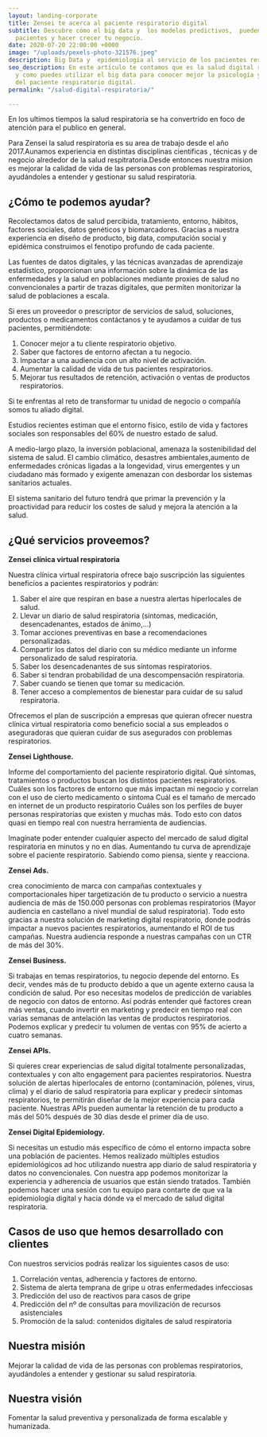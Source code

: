 ```yaml
---
layout: landing-corporate
title: Zensei te acerca al paciente respiratorio digital
subtitle: Descubre cómo el big data y  los modelos predictivos,  pueden ayudar a tus
  pacientes y hacer crecer tu negocio.
date: 2020-07-20 22:00:00 +0000
image: "/uploads/pexels-photo-321576.jpeg"
description: Big Data y  epidemiología al servicio de los pacientes respiratorios
seo_description: En este artículo te contamos que es la salud digital respiratoria
  y como puedes utilizar el big data para conocer mejor la psicología y comportamiento
  del paciente respiratorio digital.
permalink: "/salud-digital-respiratoria/"

---
```

En los ultimos tiempos la salud respiratoria se ha convertrido en foco de atención para el publico en general. 

Para Zensei la salud respiratoria es su area de  trabajo desde el año 2017.Aunamos experiencia  en distintas disciplinas cientificas , técnicas y de negocio alrededor de la salud respitratoria.Desde entonces nuestra mision es mejorar la calidad de vida de las personas con problemas respiratorios, ayudándoles a entender y gestionar su salud respiratoria.

## **¿Cómo te podemos ayudar?**

Recolectamos datos de salud percibida, tratamiento, entorno, hábitos, factores sociales, datos genéticos y biomarcadores. Gracias a nuestra experiencia en diseño de producto, big data, computación social y epidémica construimos el fenotipo profundo de cada paciente.

Las fuentes de datos digitales, y las técnicas avanzadas de aprendizaje estadístico, proporcionan una información sobre la dinámica de las enfermedades y la salud en poblaciones mediante proxies de salud no convencionales a partir de trazas digitales, que permiten monitorizar la salud de poblaciones a escala.

Si eres un proveedor o prescriptor de servicios de salud, soluciones, productos o medicamentos contáctanos y te ayudamos a cuidar de tus pacientes, permitiéndote:

1. Conocer mejor a tu cliente respiratorio objetivo.
2. Saber que factores de entorno afectan a tu negocio.
3. Impactar a una audiencia con un alto nivel de activación.
4. Aumentar la calidad de vida de tus pacientes respiratorios.
5. Mejorar tus resultados de retención, activación o ventas de productos respiratorios.

Si te enfrentas  al reto de transformar tu unidad de negocio o compañía somos tu aliado digital.

Estudios recientes estiman que el entorno físico, estilo de vida y factores sociales son responsables del 60% de nuestro estado de salud.

A medio-largo plazo, la inversión poblacional, amenaza la sostenibilidad del sistema de salud.  El cambio climático,  desastres ambientales,aumento de enfermedades crónicas ligadas a la longevidad, virus  emergentes y un  ciudadano más formado y exigente amenazan con desbordar los sistemas sanitarios actuales.

El sistema sanitario del futuro tendrá que primar la prevención y la proactividad para reducir los costes de salud y mejora la atención  a la salud.

## **¿Qué servicios proveemos?**

**Zensei clínica virtual respiratoria**

Nuestra clínica virtual respiratoria ofrece bajo suscripción las siguientes beneficios a pacientes respiratorios y podrán:

1. Saber el aire que respiran en base a nuestra alertas hiperlocales de salud.
2. Llevar un diario de salud respiratoria (síntomas, medicación, desencadenantes, estados de ánimo,...)
3. Tomar acciones preventivas en base a recomendaciones personalizadas.
4. Compartir los datos del diario con su médico mediante un informe personalizado de salud respiratoria.
5. Saber los desencadenantes de sus síntomas respiratorios.
6. Saber si tendran probabilidad de una descompensación respiratoria.
7. Saber cuando se tienen que tomar su medicación.
8. Tener acceso a complementos de bienestar para cuidar de su salud respiratoria.

Ofrecemos el plan de suscripción a empresas que quieran ofrecer nuestra clínica virtual respiratoria como beneficio social a sus empleados o aseguradoras que quieran cuidar de sus asegurados con problemas respiratorios.

**Zensei Lighthouse.**

Informe del comportamiento del paciente respiratorio digital.
Qué síntomas, tratamientos o productos buscan los distintos pacientes respiratorios.
Cuáles son los factores de entorno que más impactan mi negocio y correlan con el uso de cierto medicamento o síntoma
Cuál es el tamaño de mercado en internet de un producto respiratorio
Cuáles son los perfiles de buyer personas respiratorias que existen y muchas más.
Todo esto con datos quasi en tiempo real con nuestra herramienta de audiencias.

Imagínate poder entender cualquier aspecto del mercado de salud digital respiratoria en minutos y no en días. Aumentando tu curva de aprendizaje sobre el paciente respiratorio. Sabiendo como piensa, siente y reacciona.

**Zensei Ads.**

crea conocimiento de marca con campañas contextuales y comportacionales hiper targetización de tu producto o servicio a nuestra audiencia de más de 150.000 personas con problemas respiratorios (Mayor audiencia en castellano a nivel mundial de salud respiratoria).
Todo esto gracias a nuestra solución de marketing digital respiratorio, donde podrás impactar a nuevos pacientes respiratorios, aumentando el ROI de tus campañas.
Nuestra audiencia responde a nuestras campañas con un CTR de más del 30%.

**Zensei Business.**

Si trabajas en temas respiratorios, tu negocio depende del entorno.
Es decir, vendes más de tu producto debido a que un agente externo causa la condición de salud. Por eso necesitas modelos de predicción de variables de negocio con datos de entorno.
Así podrás entender qué factores crean más ventas, cuando invertir en marketing y predecir en tiempo real con varias semanas de antelación las ventas de productos respiratorios.
Podemos explicar y predecir tu volumen de ventas con 95% de acierto a cuatro semanas.

**Zensei APIs.**

Si quieres crear experiencias de salud digital totalmente personalizadas, contextuales y con alto engagement para pacientes respiratorios.
Nuestra solución de alertas hiperlocales de entorno (contaminación, pólenes, virus, clima) y el diario de salud respiratoria para explicar y predecir síntomas respiratorios, te permitirán diseñar de la mejor experiencia para cada paciente.
Nuestras APIs pueden aumentar la retención de tu producto a más del 50% después de 30 días desde el primer día de uso.

**Zensei Digital Epidemiology.**

Si necesitas un estudio más específico de cómo el entorno impacta sobre una población de pacientes.
Hemos realizado múltiples estudios epidemiológicos ad hoc utilizando nuestra app diario de salud respiratoria y datos no convencionales.
Con nuestra app podemos monitorizar la experiencia y adherencia de usuarios que están siendo tratados.
También podemos hacer una sesión con tu equipo para contarte de que va la epidemiología digital y hacia dónde va el mercado de salud digital respiratoria.

## **Casos de uso que hemos desarrollado con clientes**

Con nuestros servicios podrás realizar los siguientes casos de uso:

1. Correlación ventas, adherencia y factores de entorno.
2. Sistema de alerta temprana de gripe u otras  enfermedades infecciosas
3. Predicción del uso de reactivos para casos de gripe
4. Predicción del nº de consultas para movilización de recursos asistenciales
5. Promoción de la salud: contenidos digitales de salud respiratoria

## **Nuestra misión**

Mejorar la calidad de vida de las personas con problemas respiratorios, ayudándoles a entender y gestionar su salud respiratoria.

## **Nuestra visión**

Fomentar la salud preventiva y personalizada de forma escalable y humanizada.